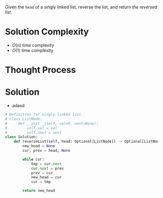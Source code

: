 Given the `head` of a singly linked list, reverse the list, and return _the reversed list_.
# Solution Complexity
- $O(n)$ time complexity
- $O(1)$ time complexity
# Thought Process
# Solution
- adasd
```Python
# Definition for singly-linked list.
# class ListNode:
#     def __init__(self, val=0, next=None):
#         self.val = val
#         self.next = next
class Solution:
	def reverseList(self, head: Optional[ListNode]) -> Optional[ListNode]:
		new_head = None
		cur, prev = head, None

		while cur:
			tmp = cur.next
			cur.next = prev
			prev = cur
			new_head = cur
			cur = tmp

		return new_head
```
